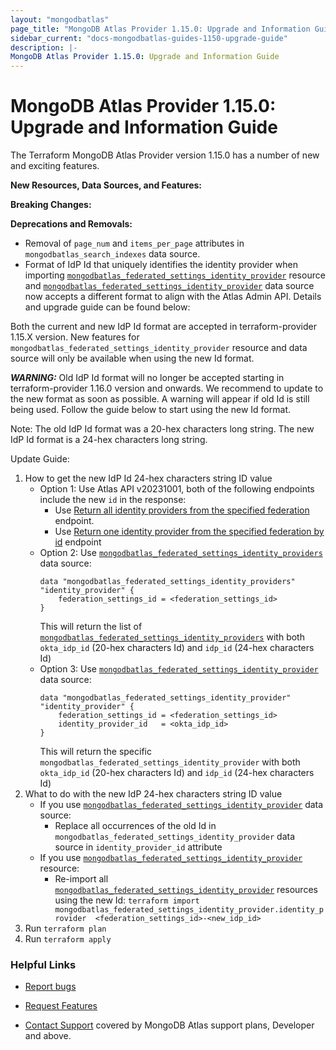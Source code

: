 ```yaml
---
layout: "mongodbatlas"
page_title: "MongoDB Atlas Provider 1.15.0: Upgrade and Information Guide"
sidebar_current: "docs-mongodbatlas-guides-1150-upgrade-guide"
description: |-
MongoDB Atlas Provider 1.15.0: Upgrade and Information Guide
---
```


# MongoDB Atlas Provider 1.15.0: Upgrade and Information Guide

The Terraform MongoDB Atlas Provider version 1.15.0 has a number of new and exciting features.

**New Resources, Data Sources, and Features:**


**Breaking Changes:**

**Deprecations and Removals:**

- Removal of `page_num` and `items_per_page` attributes in `mongodbatlas_search_indexes` data source.
- Format of IdP Id that uniquely identifies the identity provider when importing [`mongodbatlas_federated_settings_identity_provider`](https://registry.terraform.io/providers/mongodb/mongodbatlas/latest/docs/resources/federated_settings_identity_provider) resource and [`mongodbatlas_federated_settings_identity_provider`](https://registry.terraform.io/providers/mongodb/mongodbatlas/latest/docs/data-sources/federated_settings_identity_provider) data source now accepts a different format to align with the Atlas Admin API. Details and upgrade guide can be found below: 

Both the current and new IdP Id format are accepted in terraform-provider 1.15.X version. New features for `mongodbatlas_federated_settings_identity_provider` resource and data source will only be available when using the new Id format.

***WARNING:*** Old IdP Id format will no longer be accepted starting in terraform-provider 1.16.0 version and onwards. We recommend to update to the new format as soon as possible. A warning will appear if old Id is still being used. Follow the guide below to start using the new Id format.

Note: The old IdP Id format was a 20-hex characters long string. The new IdP Id format is a 24-hex characters long string.


Update Guide: 
1. How to get the new IdP Id 24-hex characters string ID value
	- Option 1: Use Atlas API v20231001, both of the following endpoints include the new `id` in the response:
		- Use [Return all identity providers from the specified federation](https://www.mongodb.com/docs/atlas/reference/api-resources-spec/v2/2023-10-01/#tag/Federated-Authentication/operation/listIdentityProviders) endpoint.
		- Use [Return one identity provider from the specified federation by id](https://www.mongodb.com/docs/atlas/reference/api-resources-spec/v2/2023-10-01/#tag/Federated-Authentication/operation/listIdentityProviders) endpoint
	- Option 2: Use [`mongodbatlas_federated_settings_identity_providers`](https://registry.terraform.io/providers/mongodb/mongodbatlas/latest/docs/data-sources/federated_settings_identity_providers) data source: 
		```
		data "mongodbatlas_federated_settings_identity_providers" "identity_provider" {
			federation_settings_id = <federation_settings_id>
		}
		```
		This will return the list of [`mongodbatlas_federated_settings_identity_providers`](https://registry.terraform.io/providers/mongodb/mongodbatlas/latest/docs/data-sources/federated_settings_identity_providers) with both `okta_idp_id` (20-hex characters Id) and `idp_id` (24-hex characters Id)
	- Option 3: Use [`mongodbatlas_federated_settings_identity_provider`](https://registry.terraform.io/providers/mongodb/mongodbatlas/latest/docs/data-sources/federated_settings_identity_provider) data source:
		```
		data "mongodbatlas_federated_settings_identity_provider" "identity_provider" {
			federation_settings_id = <federation_settings_id>
			identity_provider_id   = <okta_idp_id>
		}
		```
		This will return the specific `mongodbatlas_federated_settings_identity_provider` with both `okta_idp_id` (20-hex characters Id) and `idp_id` (24-hex characters Id) 
2. What to do with the new IdP 24-hex characters string ID value
	- If you use [`mongodbatlas_federated_settings_identity_provider`](https://registry.terraform.io/providers/mongodb/mongodbatlas/latest/docs/data-sources/federated_settings_identity_provider) data source:
		- Replace all occurrences of the old Id in `mongodbatlas_federated_settings_identity_provider` data source in `identity_provider_id` attribute
	- If you use [`mongodbatlas_federated_settings_identity_provider`](https://registry.terraform.io/providers/mongodb/mongodbatlas/latest/docs/resources/federated_settings_identity_provider) resource:
		- Re-import all [`mongodbatlas_federated_settings_identity_provider`](https://registry.terraform.io/providers/mongodb/mongodbatlas/latest/docs/resources/federated_settings_identity_provider) resources using the new Id: 
			`terraform import mongodbatlas_federated_settings_identity_provider.identity_provider  <federation_settings_id>-<new_idp_id>`
4. Run `terraform plan` 
5. Run `terraform apply`


### Helpful Links

* [Report bugs](https://github.com/mongodb/terraform-provider-mongodbatlas/issues)

* [Request Features](https://feedback.mongodb.com/forums/924145-atlas?category_id=370723)

* [Contact Support](https://docs.atlas.mongodb.com/support/) covered by MongoDB Atlas support plans, Developer and above.

